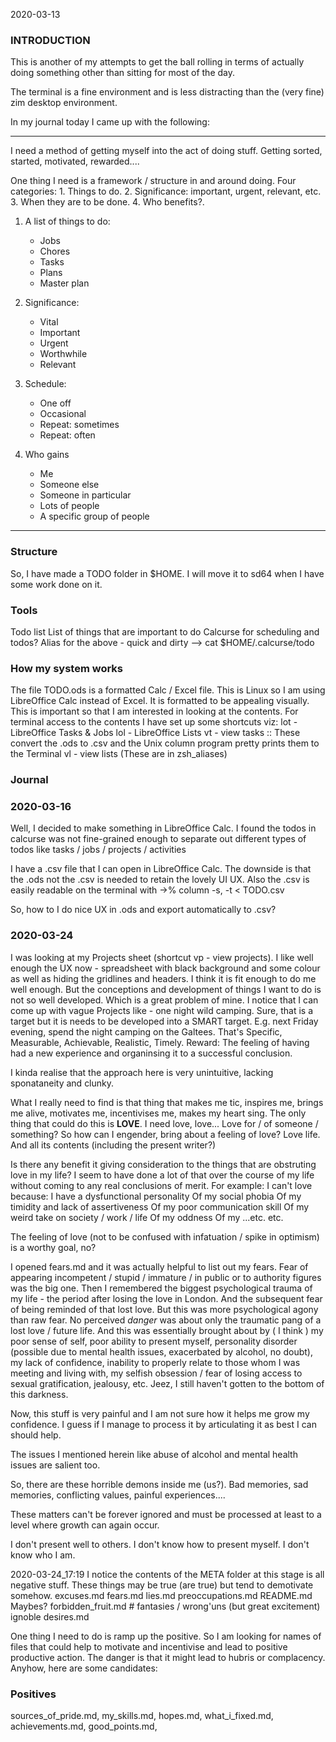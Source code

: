 2020-03-13 

### INTRODUCTION
This is another of my attempts to get the ball rolling in terms of actually doing something other than sitting for most of the day.

The terminal is a fine environment and is less distracting than the (very fine) zim desktop environment.

In my journal today I came up with the following:

---

I need a method of getting myself into the act of doing stuff. Getting sorted, started, motivated, rewarded....

One thing I need is a framework / structure in and around doing.
Four categories: 
    1. Things to do. 
    2. Significance: important, urgent, relevant, etc.
    3. When they are to be done. 
    4. Who benefits?.

1. A list of things to do:
    - Jobs
    - Chores
    - Tasks
    - Plans
    - Master plan

2. Significance:
    - Vital
    - Important
    - Urgent
    - Worthwhile
    - Relevant

3. Schedule:
    - One off
    - Occasional
    - Repeat: sometimes
    - Repeat: often
    
4. Who gains
    - Me
    - Someone else
    - Someone in particular
    - Lots of people
    - A specific group of people

---



### Structure
So, I have made a TODO folder in $HOME. I will move it to sd64 when I have some work done on it.


### Tools
Todo list
List of things that are important to do
Calcurse for scheduling and todos?
Alias for the above - quick and dirty --> cat $HOME/.calcurse/todo

### How my system works
The file TODO.ods is a formatted Calc / Excel file. This is Linux so I am using LibreOffice Calc instead of Excel.
It is formatted to be appealing visually. This is important so that I am interested in looking at the contents. For terminal access to the contents I have set up some shortcuts viz:
    lot - LibreOffice Tasks & Jobs
    lol - LibreOffice Lists
    vt  - view tasks :: These convert the .ods to .csv and the Unix column program pretty prints them to the Terminal
    vl  - view lists
(These are in zsh_aliases)

### Journal

### 2020-03-16
Well, I decided to make something in LibreOffice Calc. I found the todos in calcurse was not fine-grained enough to separate out different types of todos like tasks / jobs / projects / activities

I have a .csv file that I can open in LibreOffice Calc. The downside is that the .ods not the .csv is needed to retain the lovely UI UX.
Also the .csv is easily readable on the terminal with ->% column -s, -t < TODO.csv 

So, how to I do nice UX in .ods and export automatically to .csv?

### 2020-03-24
I was looking at my Projects sheet (shortcut vp - view projects). I like well enough the UX now - spreadsheet with black background and some colour as well as hiding the gridlines and headers. I think it is fit enough to do me well enough. But the conceptions and development of things I want to do is not so well developed. Which is a great problem of mine.
I notice that I can come up with vague Projects like - one night wild camping. Sure, that is a target but it is needs to be developed into a SMART target.
E.g. next Friday evening, spend the night camping on the Galtees. That's Specific, Measurable, Achievable, Realistic, Timely.
Reward: The feeling of having had a new experience and organinsing it to a successful conclusion.

I kinda realise that the approach here is very unintuitive, lacking sponataneity and clunky.

What I really need to find is that thing that makes me tic, inspires me, brings me alive, motivates me, incentivises me, makes my heart sing. The only thing that could do this is __LOVE__. I need love, love...
Love for / of someone / something?
So how can I engender, bring about a feeling of love? 
Love life. And all its contents (including the present writer?)

Is there any benefit it giving consideration to the things that are obstruting love in my life? I seem to have done a lot of that over the course of my life without coming to any real conclusions of merit.
For example:
I can't love because:
    I have a dysfunctional personality
    Of my social phobia
    Of my timidity and lack of assertiveness 
    Of my poor communication skill
    Of my weird take on society / work / life
    Of my oddness
    Of my ...etc. etc.

The feeling of love (not to be confused with  infatuation / spike in optimism) is a worthy goal, no?

I opened fears.md and it was actually helpful to list out my fears. Fear of appearing incompetent / stupid / immature / in public or to authority figures was the big one. Then I remembered the biggest psychological trauma of my life - the period after losing the love in London. And the subsequent fear of being reminded of that lost love. But this was more psychological agony than raw fear. No perceived *danger* was about only the traumatic pang of a lost love / future life. And this was essentially brought about by ( I think ) my poor sense of self, poor ability to present myself, personality disorder (possible due to mental health issues, exacerbated by alcohol, no doubt), my lack of confidence, inability to properly relate to those whom I was meeting and living with, my selfish obsession / fear of losing access to sexual gratification, jealousy, etc. Jeez, I still haven't gotten to the bottom of this darkness. 

Now, this stuff is very painful and I am not sure how it helps me grow my confidence. I guess if I manage to process it by articulating it as best I can should help.

The issues I mentioned herein like abuse of alcohol and mental health issues are salient too.

So, there are these horrible demons inside me (us?). Bad memories, sad memories, conflicting values, painful experiences.... 

These matters can't be forever ignored and must be processed at least to a level where growth can again occur.

I don't present well to others. I don't know how to present myself. I don't know who I am.

2020-03-24_17:19
I notice the contents of the META folder at this stage is all negative stuff. These things may be true (are true) but tend to demotivate somehow.
    excuses.md
    fears.md
    lies.md
    preoccupations.md
        README.md
Maybes?
    forbidden_fruit.md # fantasies / wrong'uns (but great excitement) ignoble desires.md

One thing I need to do is ramp up the positive. So I am looking for names of files that could help to motivate and incentivise and lead to positive productive action.
The danger is that it might lead to hubris or complacency. 
Anyhow, here are some candidates:

### Positives
sources_of_pride.md, my_skills.md, hopes.md, what_i_fixed.md, achievements.md, good_points.md,  
















